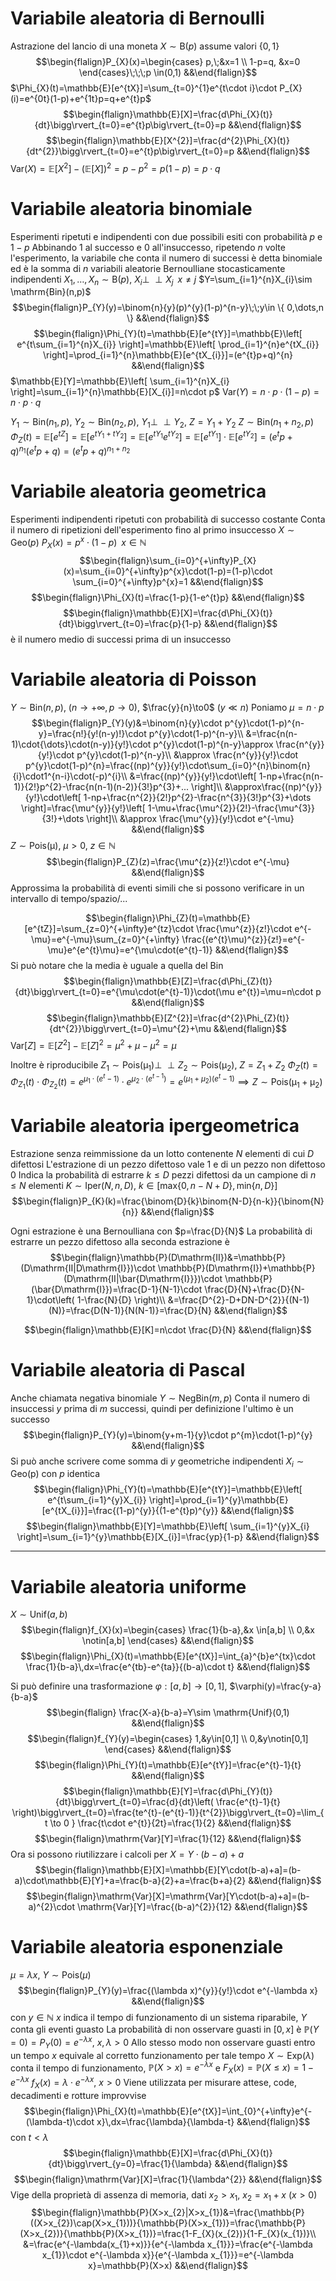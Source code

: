 # Variabile aleatoria di Bernoulli
Astrazione del lancio di una moneta
$X\sim \mathrm{B}(p)$ assume valori $\{0,1\}$
$$\begin{flalign}P_{X}(x)=\begin{cases}
p,\;&x=1 \\
1-p=q, &x=0
\end{cases}\;\;\;p \in(0,1) &&\end{flalign}$$
$\Phi_{X}(t)=\mathbb{E}[e^{tX}]=\sum_{t=0}^{1}e^{t\cdot i}\cdot P_{X}(i)=e^{0t}(1-p)+e^{1t}p=q+e^{t}p$
$$\begin{flalign}\mathbb{E}[X]=\frac{d\Phi_{X}(t)}{dt}\bigg\rvert_{t=0}=e^{t}p\big\rvert_{t=0}=p &&\end{flalign}$$
$$\begin{flalign}\mathbb{E}[X^{2}]=\frac{d^{2}\Phi_{X}(t)}{dt^{2}}\bigg\rvert_{t=0}=e^{t}p\big\rvert_{t=0}=p &&\end{flalign}$$
$\mathrm{Var}(X)=\mathbb{E}[X^{2}]-(\mathbb{E}[X])^{2}=p-p^{2}=p(1-p)=p\cdot q$

# Variabile aleatoria binomiale
Esperimenti ripetuti e indipendenti con due possibili esiti con probabilità $p$ e $1-p$
Abbinando $1$ al successo e $0$ all'insuccesso, ripetendo $n$ volte l'esperimento, la variabile che conta il numero di successi è detta binomiale ed è la somma di $n$ variabili aleatorie Bernoulliane stocasticamente indipendenti
$X_{1},\dots,X_{n}\sim \mathrm{B}(p)$, $X_{i}\perp \!\!\! \perp X_{j}\;\;x\neq j$
$Y=\sum_{i=1}^{n}X_{i}\sim \mathrm{Bin}(n,p)$
$$\begin{flalign}P_{Y}(y)=\binom{n}{y}(p)^{y}(1-p)^{n-y}\;\;y\in \{ 0,\dots,n \} &&\end{flalign}$$
$$\begin{flalign}\Phi_{Y}(t)=\mathbb{E}[e^{tY}]=\mathbb{E}\left[ e^{t\sum_{i=1}^{n}X_{i}} \right]=\mathbb{E}\left[ \prod_{i=1}^{n}e^{tX_{i}} \right]=\prod_{i=1}^{n}\mathbb{E}[e^{tX_{i}}]=(e^{t}p+q)^{n} &&\end{flalign}$$
$\mathbb{E}[Y]=\mathbb{E}\left[ \sum_{i=1}^{n}X_{i} \right]=\sum_{i=1}^{n}\mathbb{E}[X_{i}]=n\cdot p$
$\mathrm{Var}(Y)=n\cdot p\cdot(1-p)=n\cdot p\cdot q$

$Y_{1}\sim \mathrm{Bin}(n_{1},p)$, $Y_{2}\sim \mathrm{Bin}(n_{2},p)$, $Y_{1}\perp \!\!\! \perp Y_{2}$, $Z=Y_{1}+Y_{2}$
$Z\sim \mathrm{Bin}(n_{1}+n_{2},p)$
$\Phi_{Z}(t)=\mathbb{E}[e^{tZ}]=\mathbb{E}[e^{tY_{1}+tY_{2}}]=\mathbb{E}[e^{tY_{1}}e^{tY_{2}}]=\mathbb{E}[e^{tY_{1}}]\cdot \mathbb{E}[e^{tY_{2}}]$$=(e^{t}p+q)^{n_{1}}(e^{t}p+q)=(e^{t}p+q)^{n_{1}+n_{2}}$

<div class="page-break" style="page-break-before: always;"></div>

# Variabile aleatoria geometrica
Esperimenti indipendenti ripetuti con probabilità di successo costante
Conta il numero di ripetizioni dell'esperimento fino al primo insuccesso
$X\sim \mathrm{Geo}(p)$
$P_{X}(x)=p^{x}\cdot(1-p)\;\;x \in \mathbb{N}$
$$\begin{flalign}\sum_{i=0}^{+\infty}P_{X}(x)=\sum_{i=0}^{+\infty}p^{x}\cdot(1-p)=(1-p)\cdot \sum_{i=0}^{+\infty}p^{x}=1 &&\end{flalign}$$
$$\begin{flalign}\Phi_{X}(t)=\frac{1-p}{1-e^{t}p} &&\end{flalign}$$
$$\begin{flalign}\mathbb{E}[X]=\frac{d\Phi_{X}(t)}{dt}\bigg\rvert_{t=0}=\frac{p}{1-p} &&\end{flalign}$$
è il numero medio di successi prima di un insuccesso

# Variabile aleatoria di Poisson
$Y\sim \mathrm{Bin}(n,p)$, $(n\to + \infty, p\to0)$, $\frac{y}{n}\to0$ ($y\ll n$)
Poniamo $\mu=n\cdot p$
$$\begin{flalign}P_{Y}(y)&=\binom{n}{y}\cdot p^{y}\cdot(1-p)^{n-y}=\frac{n!}{y!(n-y)!}\cdot p^{y}\cdot(1-p)^{n-y}\\
&=\frac{n(n-1)\cdot{\dots}\cdot(n-y)}{y!}\cdot p^{y}\cdot(1-p)^{n-y}\approx \frac{n^{y}}{y!}\cdot p^{y}\cdot(1-p)^{n-y}\\
&\approx \frac{n^{y}}{y!}\cdot p^{y}\cdot(1-p)^{n}=\frac{(np)^{y}}{y!}\cdot\sum_{i=0}^{n}\binom{n}{i}\cdot1^{n-i}\cdot(-p)^{i}\\
&=\frac{(np)^{y}}{y!}\cdot\left[ 1-np+\frac{n(n-1)}{2!}p^{2}-\frac{n(n-1)(n-2)}{3!}p^{3}+... \right]\\
&\approx\frac{(np)^{y}}{y!}\cdot\left[ 1-np+\frac{n^{2}}{2!}p^{2}-\frac{n^{3}}{3!}p^{3}+\dots \right]=\frac{\mu^{y}}{y!}\left[ 1-\mu+\frac{\mu^{2}}{2!}-\frac{\mu^{3}}{3!}+\dots \right]\\
&\approx \frac{\mu^{y}}{y!}\cdot e^{-\mu}
&&\end{flalign}$$
$Z\sim \mathrm{Pois(\mu)}$, $\mu>0$, $z\in \mathbb{N}$
$$\begin{flalign}P_{Z}(z)=\frac{\mu^{z}}{z!}\cdot e^{-\mu} &&\end{flalign}$$
Approssima la probabilità di eventi simili che si possono verificare in un intervallo di tempo/spazio/...

$$\begin{flalign}\Phi_{Z}(t)=\mathbb{E}[e^{tZ}]=\sum_{z=0}^{+\infty}e^{tz}\cdot \frac{\mu^{z}}{z!}\cdot e^{-\mu}=e^{-\mu}\sum_{z=0}^{+\infty} \frac{(e^{t}\mu)^{z}}{z!}=e^{-\mu}e^{e^{t}\mu}=e^{\mu\cdot(e^{t}-1)} &&\end{flalign}$$
Si può notare che la media è uguale a quella del $\mathrm{Bin}$
$$\begin{flalign}\mathbb{E}[Z]=\frac{d\Phi_{Z}(t)}{dt}\bigg\rvert_{t=0}=e^{\mu\cdot(e^{t}-1)}\cdot(\mu e^{t})=\mu=n\cdot p &&\end{flalign}$$
$$\begin{flalign}\mathbb{E}[Z^{2}]=\frac{d^{2}\Phi_{Z}(t)}{dt^{2}}\bigg\rvert_{t=0}=\mu^{2}+\mu &&\end{flalign}$$
$\mathrm{Var}[Z]=\mathbb{E}[Z^{2}]-\mathbb{E}[Z]^{2}=\mu^{2}+\mu-\mu^{2}=\mu$

<div class="page-break" style="page-break-before: always;"></div>

Inoltre è riproducibile
$Z_{1}\sim \mathrm{Pois(\mu_{1})}\perp \!\!\! \perp Z_{2}\sim \mathrm{Pois(\mu_{2})}$, $Z=Z_{1}+Z_{2}$
$\Phi_{Z}(t)=\Phi_{Z_{1}}(t)\cdot \Phi_{Z_{2}}(t)=e^{\mu_{1}\cdot(e^{t}-1)}\cdot e^{\mu_{2}\cdot(e^{t-1})}=e^{(\mu_{1}+\mu_{2})(e^{t}-1)}\implies Z\sim \mathrm{Pois(\mu_{1}+\mu_{2})}$

# Variabile aleatoria ipergeometrica
Estrazione senza reimmissione da un lotto contenente $N$ elementi di cui $D$ difettosi
L'estrazione di un pezzo difettoso vale $1$ e di un pezzo non difettoso $0$
Indica la probabilità di estrarre $k\leq D$ pezzi difettosi da un campione di $n\leq N$ elementi
$K\sim \mathrm{Iper}(N,n,D)$, $k\in[\mathrm{max}\{ 0,n-N+D \},\mathrm{min}\{ n,D \}]$
$$\begin{flalign}P_{K}(k)=\frac{\binom{D}{k}\binom{N-D}{n-k}}{\binom{N}{n}} &&\end{flalign}$$

Ogni estrazione è una Bernoulliana con $p=\frac{D}{N}$
La probabilità di estrarre un pezzo difettoso alla seconda estrazione è
$$\begin{flalign}\mathbb{P}(D\mathrm{II})&=\mathbb{P}(D\mathrm{II|D\mathrm{I}})\cdot \mathbb{P}(D\mathrm{I})+\mathbb{P}(D\mathrm{II|\bar{D\mathrm{I}}})\cdot \mathbb{P}(\bar{D\mathrm{I}})=\frac{D-1}{N-1}\cdot \frac{D}{N}+\frac{D}{N-1}\cdot\left( 1-\frac{N}{D} \right)\\
&=\frac{D^{2}-D+DN-D^{2}}{(N-1)(N)}=\frac{D(N-1)}{N(N-1)}=\frac{D}{N}
&&\end{flalign}$$

$$\begin{flalign}\mathbb{E}[K]=n\cdot \frac{D}{N} &&\end{flalign}$$

# Variabile aleatoria di Pascal
Anche chiamata negativa binomiale
$Y\sim \mathrm{NegBin}(m,p)$
Conta il numero di insuccessi $y$ prima di $m$ successi, quindi per definizione l'ultimo è un successo
$$\begin{flalign}P_{Y}(y)=\binom{y+m-1}{y}\cdot p^{m}\cdot(1-p)^{y} &&\end{flalign}$$
Si può anche scrivere come somma di $y$ geometriche indipendenti $X_{i}\sim \mathrm{Geo(p)}$ con $p$ identica
$$\begin{flalign}\Phi_{Y}(t)=\mathbb{E}[e^{tY}]=\mathbb{E}\left[ e^{t\sum_{i=1}^{y}X_{i}} \right]=\prod_{i=1}^{y}\mathbb{E}[e^{tX_{i}}]=\frac{(1-p)^{y}}{(1-e^{t}p)^{y}} &&\end{flalign}$$
$$\begin{flalign}\mathbb{E}[Y]=\mathbb{E}\left[ \sum_{i=1}^{y}X_{i} \right]=\sum_{i=1}^{y}\mathbb{E}[X_{i}]=\frac{yp}{1-p} &&\end{flalign}$$

---
# Variabile aleatoria uniforme
$X\sim \mathrm{Unif}(a,b)$
$$\begin{flalign}f_{X}(x)=\begin{cases}
\frac{1}{b-a},&x \in[a,b] \\
0,&x \notin[a,b]
\end{cases} &&\end{flalign}$$
$$\begin{flalign}\Phi_{X}(t)=\mathbb{E}[e^{tX}]=\int_{a}^{b}e^{tx}\cdot \frac{1}{b-a}\,dx=\frac{e^{tb}-e^{ta}}{(b-a)\cdot t} &&\end{flalign}$$
<div class="page-break" style="page-break-before: always;"></div>

Si può definire una trasformazione
$\varphi:[a,b]\to[0,1]$, $\varphi(y)=\frac{y-a}{b-a}$
$$\begin{flalign} \frac{X-a}{b-a}=Y\sim \mathrm{Unif}(0,1) &&\end{flalign}$$
$$\begin{flalign}f_{Y}(y)=\begin{cases}
1,&y\in[0,1] \\
0,&y\notin[0,1]
\end{cases} &&\end{flalign}$$
$$\begin{flalign}\Phi_{Y}(t)=\mathbb{E}[e^{tY}]=\frac{e^{t}-1}{t} &&\end{flalign}$$
$$\begin{flalign}\mathbb{E}[Y]=\frac{d\Phi_{Y}(t)}{dt}\bigg\rvert_{t=0}=\frac{d}{dt}\left( \frac{e^{t}-1}{t} \right)\bigg\rvert_{t=0}=\frac{te^{t}-(e^{t}-1)}{t^{2}}\bigg\rvert_{t=0}=\lim_{ t \to 0 } \frac{t\cdot e^{t}}{2t}=\frac{1}{2} &&\end{flalign}$$
$$\begin{flalign}\mathrm{Var}[Y]=\frac{1}{12} &&\end{flalign}$$
Ora si possono riutilizzare i calcoli per $X=Y\cdot(b-a)+a$
$$\begin{flalign}\mathbb{E}[X]=\mathbb{E}[Y\cdot(b-a)+a]=(b-a)\cdot\mathbb{E}[Y]+a=\frac{b-a}{2}+a=\frac{b+a}{2} &&\end{flalign}$$
$$\begin{flalign}\mathrm{Var}[X]=\mathrm{Var}[Y\cdot(b-a)+a]=(b-a)^{2}\cdot \mathrm{Var}[Y]=\frac{(b-a)^{2}}{12} &&\end{flalign}$$

# Variabile aleatoria esponenziale
$\mu=\lambda x$, $Y\sim \mathrm{Pois}(\mu)$
$$\begin{flalign}P_{Y}(y)=\frac{(\lambda x)^{y}}{y!}\cdot e^{-\lambda x} &&\end{flalign}$$
con $y\in \mathbb{N}$
$x$ indica il tempo di funzionamento di un sistema riparabile, $Y$ conta gli eventi guasto
La probabilità di non osservare guasti in $[0,x]$ è $\mathbb{P}(Y=0)=P_{Y}(0)=e^{-\lambda x}$, $x,\lambda>0$
Allo stesso modo non osservare guasti entro un tempo $x$ equivale al corretto funzionamento per tale tempo
$X\sim \mathrm{Exp}(\lambda)$ conta il tempo di funzionamento, $\mathbb{P}(X>x)=e^{-\lambda x}$ e $F_{X}(x)=\mathbb{P}(X\leq x)=1-e^{-\lambda x}$
$f_{X}(x)=\lambda\cdot e^{-\lambda x}$, $x>0$
Viene utilizzata per misurare attese, code, decadimenti e rotture improvvise
$$\begin{flalign}\Phi_{X}(t)=\mathbb{E}[e^{tX}]=\int_{0}^{+\infty}e^{-(\lambda-t)\cdot x}\,dx=\frac{\lambda}{\lambda-t} &&\end{flalign}$$
con $t<\lambda$
$$\begin{flalign}\mathbb{E}[X]=\frac{d\Phi_{X}(t)}{dt}\bigg\rvert_{y=0}=\frac{1}{\lambda} &&\end{flalign}$$
$$\begin{flalign}\mathrm{Var}[X]=\frac{1}{\lambda^{2}} &&\end{flalign}$$
Vige della proprietà di assenza di memoria, dati $x_{2}>x_{1}$, $x_{2}=x_{1}+x$ ($x>0$)
$$\begin{flalign}\mathbb{P}(X>x_{2}|X>x_{1})&=\frac{\mathbb{P}((X>x_{2})\cap(X>x_{1}))}{\mathbb{P}(X>x_{1})}=\frac{\mathbb{P}(X>x_{2})}{\mathbb{P}(X>x_{1})}=\frac{1-F_{X}(x_{2})}{1-F_{X}(x_{1})}\\
&=\frac{e^{-\lambda(x_{1}+x)}}{e^{-\lambda x_{1}}}=\frac{e^{-\lambda x_{1}}\cdot e^{-\lambda x}}{e^{-\lambda x_{1}}}=e^{-\lambda x}=\mathbb{P}(X>x)
&&\end{flalign}$$
